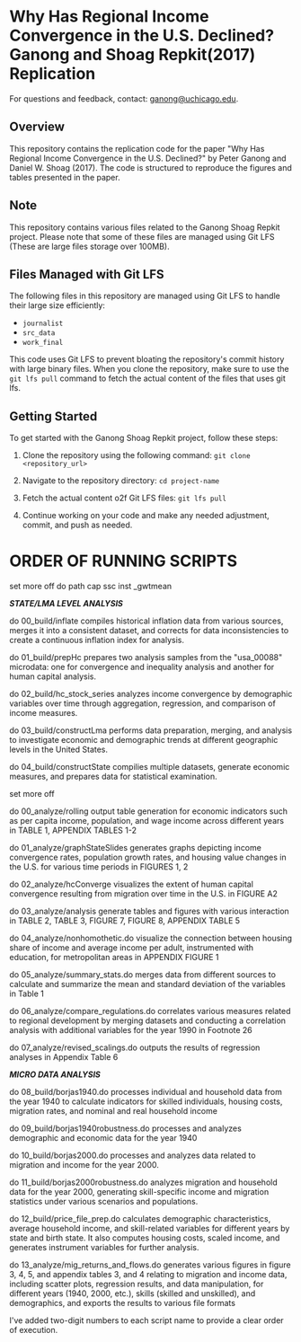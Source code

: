 # Why Has Regional Income Convergence in the U.S. Declined? Ganong and Shoag Repkit(2017) Replication

For questions and feedback, contact: ganong@uchicago.edu.

## Overview

This repository contains the replication code for the paper "Why Has Regional Income Convergence in the U.S. Declined?" by Peter Ganong and Daniel W. Shoag (2017). The code is structured to reproduce the figures and tables presented in the paper.

## Note
This repository contains various files related to the Ganong Shoag Repkit project. Please note that some of these files are managed using Git LFS (These are large files storage over 100MB).

## Files Managed with Git LFS

The following files in this repository are managed using Git LFS to handle their large size efficiently:

- `journalist`
- `src_data`
- `work_final`

This code uses Git LFS to prevent bloating the repository's commit history with large binary files. When you clone the repository, make sure to use the `git lfs pull` command to fetch the actual content of the files that uses git lfs.

## Getting Started

To get started with the Ganong Shoag Repkit project, follow these steps:

1. Clone the repository using the following command:
`git clone <repository_url>`

2. Navigate to the repository directory:
`cd project-name`

3. Fetch the actual content o2f Git LFS files:
`git lfs pull`

4. Continue working on your code and make any needed adjustment, commit, and push as needed.

# ORDER OF RUNNING SCRIPTS

set more off
do path
cap ssc inst _gwtmean

***STATE/LMA LEVEL ANALYSIS***

do 00_build/inflate compiles historical inflation data from various sources, merges it into a consistent dataset, and corrects for data inconsistencies to create a continuous inflation index for analysis.

do 01_build/prepHc prepares two analysis samples from the "usa_00088" microdata: one for convergence and inequality analysis and another for human capital analysis.

do 02_build/hc_stock_series analyzes income convergence by demographic variables over time through aggregation, regression, and comparison of income measures.

do 03_build/constructLma performs data preparation, merging, and analysis to investigate economic and demographic trends at different geographic levels in the United States.

do 04_build/constructState compilies multiple datasets, generate economic measures, and prepares data for statistical examination.

set more off

do 00_analyze/rolling output table generation for economic indicators such as per capita income, population, and wage income across different years in TABLE 1, APPENDIX TABLES 1-2

do 01_analyze/graphStateSlides generates graphs depicting income convergence rates, population growth rates, and housing value changes in the U.S. for various time periods in FIGURES 1, 2

do 02_analyze/hcConverge visualizes the extent of human capital convergence resulting from migration over time in the U.S. in FIGURE A2

do 03_analyze/analysis generate tables and figures with various interaction in TABLE 2, TABLE 3, FIGURE 7, FIGURE 8, APPENDIX TABLE 5

do 04_analyze/nonhomothetic.do visualize the connection between housing share of income and average income per adult, instrumented with education, for metropolitan areas in APPENDIX FIGURE 1 

do 05_analyze/summary_stats.do merges data from different sources to calculate and summarize the mean and standard deviation of the variables in Table 1

do 06_analyze/compare_regulations.do correlates various measures related to regional development by merging datasets and conducting a correlation analysis with additional variables for the year 1990 in Footnote 26

do 07_analyze/revised_scalings.do outputs the results of regression analyses in Appendix Table 6

***MICRO DATA ANALYSIS***

do 08_build/borjas1940.do processes individual and household data from the year 1940 to calculate indicators for skilled individuals, housing costs, migration rates, and nominal and real household income

do 09_build/borjas1940robustness.do processes and analyzes demographic and economic data for the year 1940

do 10_build/borjas2000.do processes and analyzes data related to migration and income for the year 2000.

do 11_build/borjas2000robustness.do analyzes migration and household data for the year 2000, generating skill-specific income and migration statistics under various scenarios and populations.

do 12_build/price_file_prep.do calculates demographic characteristics, average household income, and skill-related variables for different years  by state and birth state. It also computes housing costs, scaled income, and generates instrument variables for further analysis.

do 13_analyze/mig_returns_and_flows.do generates various figures in figure 3, 4, 5, and appendix tables 3, and 4 relating to migration and income data, including scatter plots, regression results, and data manipulation, for different years (1940, 2000, etc.), skills (skilled and unskilled), and demographics, and exports the results to various file formats

I've added two-digit numbers to each script name to provide a clear order of execution.
